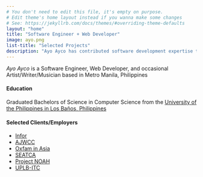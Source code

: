 ```yaml
---
# You don't need to edit this file, it's empty on purpose.
# Edit theme's home layout instead if you wanna make some changes
# See: https://jekyllrb.com/docs/themes/#overriding-theme-defaults
layout: "home"
title: "Software Engineer + Web Developer"
image: ayo.png
list-title: "Selected Projects"
description: "Ayo Ayco has contributed software development expertise to UPLB, DOST, Infor, and various government-funded projects such as University of the Philippines’ National Operational Assessment of Hazards and Ateneo’s Cloud-Based Intelligent Total Analysis System."
---
```


<div id="main-jumbotron">
    <p id="profile"><em>Ayo Ayco</em> is a Software Engineer, Web Developer, and occasional Artist/Writer/Musician based in Metro Manila, Philippines</p>
</div>

#### Education
Graduated Bachelors of Science in Computer Science from the [University of the Philippines in Los Ba&ntilde;os, Philippines](https://uplb.edu.ph)

#### Selected Clients/Employers
- [Infor](https://infor.com)
- [AJWCC](http://ajwcc.ateneo.edu/)
- [Oxfam in Asia](https://asia.oxfam.org)
- [SEATCA](http://seatca.org/)
- [Project NOAH](http://noah.up.edu.ph)
- [UPLB-ITC](https://itc.uplb.edu.ph)

